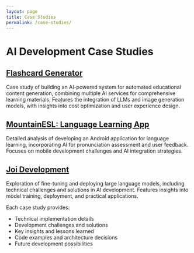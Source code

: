 ```yaml
---
layout: page
title: Case Studies
permalink: /case-studies/
---
```


# AI Development Case Studies

## [Flashcard Generator](/case-studies/flashcard-generator/)
Case study of building an AI-powered system for automated educational content generation, combining multiple AI services for comprehensive learning materials. Features the integration of LLMs and image generation models, with insights into cost optimization and user experience design.

## [MountainESL: Language Learning App](/case-studies/mountain-esl/)
Detailed analysis of developing an Android application for language learning, incorporating AI for pronunciation assessment and user feedback. Focuses on mobile development challenges and AI integration strategies.

## [Joi Development](/case-studies/joi-development/)
Exploration of fine-tuning and deploying large language models, including technical challenges and solutions in AI development. Features insights into model training, deployment, and practical applications.

Each case study provides:
- Technical implementation details
- Development challenges and solutions
- Key insights and lessons learned
- Code examples and architecture decisions
- Future development possibilities
